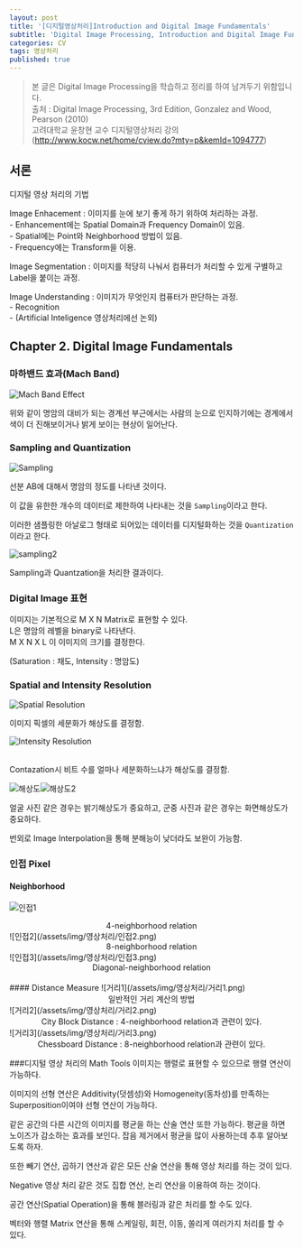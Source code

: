 ```yaml
---
layout: post
title: '[디지털영상처리]Introduction and Digital Image Fundamentals'
subtitle: 'Digital Image Processing, Introduction and Digital Image Fundamentals'
categories: CV
tags: 영상처리
published: true
---
```

>본 글은 Digital Image Processing을 학습하고 정리를 하여 남겨두기 위함입니다.  
>출처 : Digital Image Processing, 3rd Edition, Gonzalez and Wood, Pearson (2010)  
>고려대학교 윤창현 교수 디지털영상처리 강의 (<a>http://www.kocw.net/home/cview.do?mty=p&kemId=1094777</a>)  

## 서론

디지털 영상 처리의 기법

Image Enhacement : 이미지를 눈에 보기 좋게 하기 위하여 처리하는 과정.
<br/> - Enhancement에는 Spatial Domain과 Frequency Domain이 있음.
<br/> - Spatial에는 Point와 Neighborhood 방법이 있음.
<br/> - Frequency에는 Transform을 이용.

Image Segmentation : 이미지를 적당히 나눠서 컴퓨터가 처리할 수 있게 구별하고 Label을 붙이는 과정.

Image Understanding : 이미지가 무엇인지 컴퓨터가 판단하는 과정.
<br/> - Recognition
<br/> - (Artificial Inteligence 영상처리에선 논외)

## Chapter 2. Digital Image Fundamentals

### 마하밴드 효과(Mach Band)

<img src="/assets/img/영상처리/mach.png" title="Mach Band Effect"/> 

위와 같이 명암의 대비가 되는 경계선 부근에서는 사람의 눈으로 인지하기에는 경계에서 색이 더 진해보이거나 밝게 보이는 현상이 일어난다.

### Sampling and Quantization

![Sampling](/assets/img/영상처리/sampling.png)

선분 AB에 대해서 명암의 정도를 나타낸 것이다.

이 값을 유한한 개수의 데이터로 제한하여 나타내는 것을 `Sampling`이라고 한다.

이러한 샘플링한 아날로그 형태로 되어있는 데이터를 디지털화하는 것을 `Quantization`이라고 한다.

<img src="/assets/img/영상처리/샘플링2.png" align="left" title="sampling2"><br/>



Sampling과 Quantzation을 처리한 결과이다.

### Digital Image 표현

이미지는 기본적으로 M X N Matrix로 표현할 수 있다.<br/>
L은 명암의 레벨을 binary로 나타낸다.<br/>
M X N X L 이 이미지의 크기를 결정한다.<br/>

(Saturation : 채도, Intensity : 명암도)

### Spatial and Intensity Resolution

<img src="/assets/img/영상처리/화면해상도.png" align="left" title="Spatial Resolution"><br/>



이미지 픽셀의 세분화가 해상도를 결정함.

<img src="/assets/img/영상처리/밝기해상도.png" align="left" title="Intensity Resolution">
<br/>
<br/>

Contazation시 비트 수를 얼마나 세분화하느냐가 해상도를 결정함.

![해상도](/assets/img/영상처리/해상도.png)![해상도2](/assets/img/영상처리/해상도2.png)

얼굴 사진 같은 경우는 밝기해상도가 중요하고, 군중 사진과 같은 경우는 화면해상도가 중요하다.

번외로 Image Interpolation을 통해 분해능이 낮더라도 보완이 가능함.

### 인접 Pixel

#### Neighborhood
![인접1](/assets/img/영상처리/인접1.png)
<center>4-neighborhood relation</center>
![인접2](/assets/img/영상처리/인접2.png)
<center>8-neighborhood relation</center>
![인접3](/assets/img/영상처리/인접3.png)
<center>Diagonal-neighborhood relation</center><br/>
#### Distance Measure
![거리1](/assets/img/영상처리/거리1.png)
<center>일반적인 거리 계산의 방법</center>
![거리2](/assets/img/영상처리/거리2.png)
<center>City Block Distance : 4-neighborhood relation과 관련이 있다.</center>
![거리3](/assets/img/영상처리/거리3.png)
<center>Chessboard Distance : 8-neighborhood relation과 관련이 있다.</center>

###디지털 영상 처리의 Math Tools
이미지는 행렬로 표현할 수 있으므로 행렬 연산이 가능하다.

이미지의 선형 연산은 Additivity(덧셈성)와 Homogeneity(동차성)를 만족하는 Superposition이여야 선형 연산이 가능하다.

같은 공간의 다른 시간의 이미지를 평균을 하는 산술 연산 또한 가능하다. 평균을 하면 노이즈가 감소하는 효과를 보인다. 잡음 제거에서 평균을 많이 사용하는데 추후 알아보도록 하자.

또한 빼기 연산, 곱하기 연산과 같은 모든 산술 연산을 통해 영상 처리를 하는 것이 있다.

Negative 영상 처리 같은 것도 집합 연산, 논리 연산을 이용하여 하는 것이다.

공간 연산(Spatial Operation)을 통해 블러링과 같은 처리를 할 수도 있다.

벡터와 행렬 Matrix 연산을 통해 스케일링, 회전, 이동, 쏠리게 여러가지 처리를 할 수 있다.
